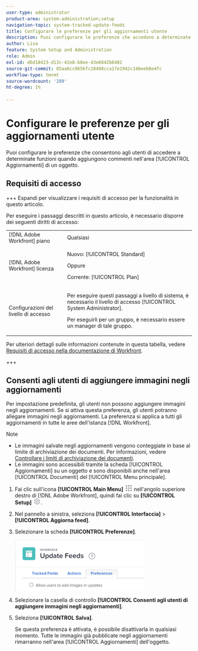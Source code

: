 ```yaml
---
user-type: administrator
product-area: system-administration;setup
navigation-topic: system-tracked-update-feeds
title: Configurare le preferenze per gli aggiornamenti utente
description: Puoi configurare le preferenze che accedono a determinate funzioni quando gli utenti aggiungono commenti nell'area [!UICONTROL Aggiornamenti] di un oggetto.
author: Lisa
feature: System Setup and Administration
role: Admin
exl-id: d6d18423-d13c-42e8-b8ee-43e6842b6481
source-git-commit: 85aa6cc865bfc28498cca17e1942c146eeb8e4fc
workflow-type: tm+mt
source-wordcount: '289'
ht-degree: 1%

---
```


# Configurare le preferenze per gli aggiornamenti utente

Puoi configurare le preferenze che consentono agli utenti di accedere a determinate funzioni quando aggiungono commenti nell&#39;area [!UICONTROL Aggiornamenti] di un oggetto.

## Requisiti di accesso

+++ Espandi per visualizzare i requisiti di accesso per la funzionalità in questo articolo.

Per eseguire i passaggi descritti in questo articolo, è necessario disporre dei seguenti diritti di accesso:

<table style="table-layout:auto"> 
 <col> 
 <col> 
 <tbody> 
  <tr> 
   <td role="rowheader">[!DNL Adobe Workfront] piano</td> 
   <td>Qualsiasi</td> 
  </tr> 
  <tr> 
   <td role="rowheader">[!DNL Adobe Workfront] licenza</td> 
   <td><p>Nuovo: [!UICONTROL Standard]</p>
   Oppure
   <p>Corrente: [!UICONTROL Plan]</p>
   </td> 
  </tr>  
  <tr> 
   <td role="rowheader">Configurazioni del livello di accesso</td> 
   <td><p>Per eseguire questi passaggi a livello di sistema, è necessario il livello di accesso [!UICONTROL System Administrator].</p><p>Per eseguirli per un gruppo, è necessario essere un manager di tale gruppo.</p></td>
  </tr> 
 </tbody> 
</table>

Per ulteriori dettagli sulle informazioni contenute in questa tabella, vedere [Requisiti di accesso nella documentazione di Workfront](/help/quicksilver/administration-and-setup/add-users/access-levels-and-object-permissions/access-level-requirements-in-documentation.md).

+++

## Consenti agli utenti di aggiungere immagini negli aggiornamenti

Per impostazione predefinita, gli utenti non possono aggiungere immagini negli aggiornamenti. Se si attiva questa preferenza, gli utenti potranno allegare immagini negli aggiornamenti. La preferenza si applica a tutti gli aggiornamenti in tutte le aree dell&#39;istanza [!DNL Workfront].

>[!NOTE]
>
>* Le immagini salvate negli aggiornamenti vengono conteggiate in base al limite di archiviazione dei documenti. Per informazioni, vedere [Controllare i limiti di archiviazione dei documenti](../../../documents/managing-documents/check-document-storage.md).
>* Le immagini sono accessibili tramite la scheda [!UICONTROL Aggiornamenti] su un oggetto e sono disponibili anche nell&#39;area [!UICONTROL Documenti] del [!UICONTROL Menu principale].
>

1. Fai clic sull&#39;icona **[!UICONTROL Main Menu]** ![Main Menu icon](assets/main-menu-icon.png) nell&#39;angolo superiore destro di [!DNL Adobe Workfront], quindi fai clic su **[!UICONTROL Setup]** ![Gear settings icon](assets/gear-icon-settings.png).
1. Nel pannello a sinistra, seleziona **[!UICONTROL Interfaccia]** > **[!UICONTROL Aggiorna feed]**.
1. Selezionare la scheda **[!UICONTROL Preferenze]**.

   ![Preferenze utente per feed di aggiornamento](assets/updatefeeds-preferences-350x137.png)

1. Selezionare la casella di controllo **[!UICONTROL Consenti agli utenti di aggiungere immagini negli aggiornamenti]**.
1. Seleziona **[!UICONTROL Salva]**.

   Se questa preferenza è attivata, è possibile disattivarla in qualsiasi momento. Tutte le immagini già pubblicate negli aggiornamenti rimarranno nell&#39;area [!UICONTROL Aggiornamenti] dell&#39;oggetto.
